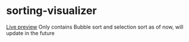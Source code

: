 # sorting-visualizer
<a href="rabbitcase.github.io/sorting-visualizer">Live preview</a>
Only contains Bubble sort and selection sort as of now, will update in the future
